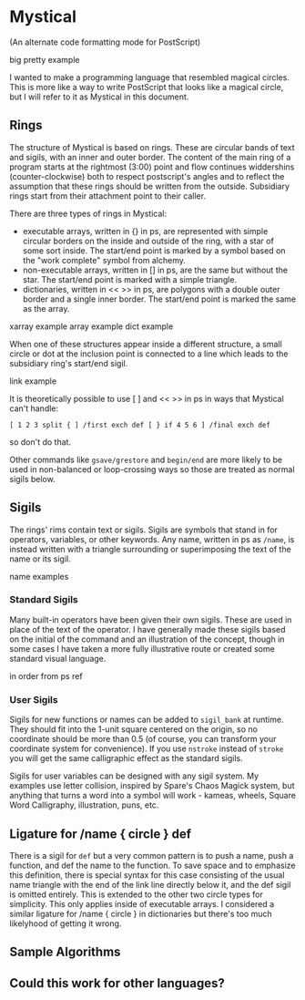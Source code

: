 # Mystical
(An alternate code formatting mode for PostScript)

big pretty example

I wanted to make a programming language that resembled magical circles. This is more like a way to write PostScript that looks like a magical circle, but I will refer to it as Mystical in this document.

## Rings
The structure of Mystical is based on rings. These are circular bands of text and sigils, with an inner and outer border. The content of the main ring of a program starts at the rightmost (3:00) point and flow continues widdershins (counter-clockwise) both to respect postscript's angles and to reflect the assumption that these rings should be written from the outside.  Subsidiary rings start from their attachment point to their caller. 

There are three types of rings in Mystical:
* executable arrays, written in {} in ps, are represented with simple circular borders on the inside and outside of the ring, with a star of some sort inside. The start/end point is marked by a symbol based on the "work complete" symbol from alchemy. 
* non-executable arrays, written in [] in ps, are the same but without the star. The start/end point is marked with a simple triangle. 
* dictionaries, written in << >> in ps, are polygons with a double outer border and a single inner border. The start/end point is marked the same as the array. 

xarray example array example dict example

When one of these structures appear inside a different structure, a small circle or dot at the inclusion point is connected to a line which leads to the subsidiary ring's start/end sigil.

link example

It is theoretically possible to use [ ] and << >> in ps in ways that Mystical can't handle:
```
[ 1 2 3 split { ] /first exch def [ } if 4 5 6 ] /final exch def
```
so don't do that.

Other commands like `gsave/grestore` and `begin/end` are more likely to be used in non-balanced or loop-crossing ways so those are treated as normal sigils below.

## Sigils
The rings' rims contain text or sigils.  Sigils are symbols that stand in for operators, variables, or other keywords. Any name, written in ps as `/name`, is instead written with a triangle surrounding or superimposing the text of the name or its sigil.

name examples

### Standard Sigils
Many built-in operators have been given their own sigils.  These are used in place of the text of the operator.  I have generally made these sigils based on the initial of the command and an illustration of the concept, though in some cases I have taken a more fully illustrative route or created some standard visual language.

in order from ps ref

### User Sigils
Sigils for new functions or names can be added to `sigil_bank` at runtime.  They should fit into the 1-unit square centered on the origin, so no coordinate should be more than 0.5 (of course, you can transform your coordinate system for convenience).  If you use `nstroke` instead of `stroke` you will get the same calligraphic effect as the standard sigils.

Sigils for user variables can be designed with any sigil system.  My examples use letter collision, inspired by Spare's Chaos Magick system, but anything that turns a word into a symbol will work - kameas, wheels, Square Word Calligraphy, illustration, puns, etc.

## Ligature for /name { circle } def

There is a sigil for `def` but a very common pattern is to push a name, push a function, and def the name to the function. To save space and to emphasize this definition, there is special syntax for this case consisting of the usual name triangle with the end of the link line directly below it, and the def sigil is omitted entirely. This is extended to the other two circle types for simplicity. This only applies inside of executable arrays. I considered a similar ligature for /name { circle } in dictionaries but there's too much likelyhood of getting it wrong. 

## Sample Algorithms

## Could this work for other languages?
